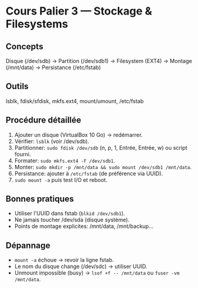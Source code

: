 # Cours Palier 3 — Stockage & Filesystems

## Concepts
Disque (/dev/sdb) → Partition (/dev/sdb1) → Filesystem (EXT4) → Montage (/mnt/data) → Persistance (/etc/fstab)

## Outils
lsblk, fdisk/sfdisk, mkfs.ext4, mount/umount, /etc/fstab

## Procédure détaillée
1) Ajouter un disque (VirtualBox 10 Go) → redémarrer.
2) Vérifier: `lsblk` (voir /dev/sdb).
3) Partitionner: `sudo fdisk /dev/sdb` (n, p, 1, Entrée, Entrée, w) ou script fourni.
4) Formater: `sudo mkfs.ext4 -F /dev/sdb1`.
5) Monter: `sudo mkdir -p /mnt/data && sudo mount /dev/sdb1 /mnt/data`.
6) Persistance: ajouter à `/etc/fstab` (de préférence via UUID).
7) `sudo mount -a` puis test I/O et reboot.

## Bonnes pratiques
- Utiliser l'UUID dans fstab (`blkid /dev/sdb1`).
- Ne jamais toucher /dev/sda (disque système).
- Points de montage explicites: /mnt/data, /mnt/backup…

## Dépannage
- `mount -a` échoue → revoir la ligne fstab.
- Le nom du disque change (/dev/sdc) → utiliser UUID.
- Unmount impossible (busy) → `lsof +f -- /mnt/data` ou `fuser -vm /mnt/data`.
